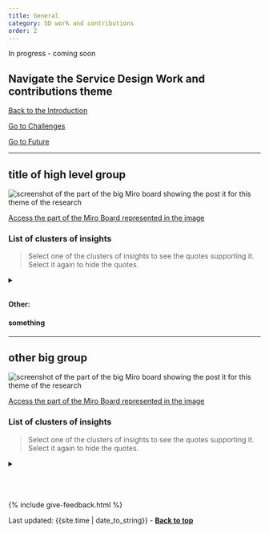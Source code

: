 ```yaml
---
title: General
category: SD work and contributions
order: 2
---
```


<p><span class="tag-alt">In progress - coming soon</span></p>

<div class="item-nav">
<h2>Navigate the Service Design Work and contributions theme</h2>
   <p><span><a href="/practitioner-stories/SD-work-contributions/intro">Back to the Introduction</a></span></p>
   <p><span><a href="/practitioner-stories/SD-work-contributions/challenges">Go to Challenges</a></span></p>
   <p><span><a href="/practitioner-stories/SD-work-contributions/future">Go to Future</a></span></p>
</div>

<hr class="big">


## title of high level group


![screenshot of the part of the big Miro board showing the post it for this theme of the research](/practitioner-stories/images/SDwork/)
<p><a href="" target="_blank">Access the part of the Miro Board represented in the image</a></p>

### List of clusters of insights

> Select one of the clusters of insights to see the quotes supporting it. Select it again to hide the quotes.

 <details>
 <summary></summary>
 <ul>
    <li></li>
 </ul>
 </details>
<br>

**Other:**

#### something

<hr class="big">

## other big group

![screenshot of the part of the big Miro board showing the post it for this theme of the research](/practitioner-stories/images/SDwork/)
<p><a href="" target="_blank">Access the part of the Miro Board represented in the image</a></p>


### List of clusters of insights

> Select one of the clusters of insights to see the quotes supporting it. Select it again to hide the quotes.
 <details>
 <summary></summary>
 <ul>
    <li></li>
 </ul>
 </details>
<br>

<br><br>
{% include give-feedback.html %}

<div>Last updated: {{site.time | date_to_string}} - <a href="#"><strong>Back to top</strong></a></div>

<!--

<a href="" target="_blank"></a>

-->